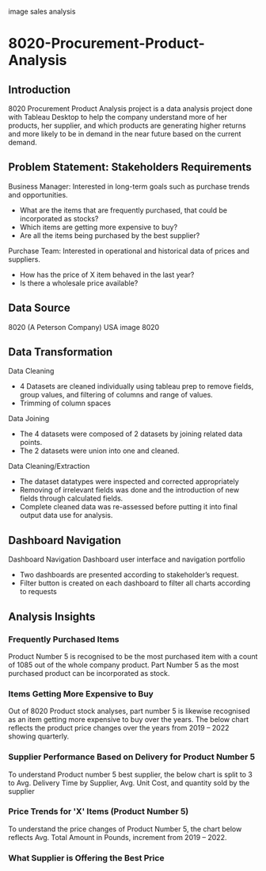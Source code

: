 image sales analysis

# 8020-Procurement-Product-Analysis

## Introduction 
8020 Procurement Product Analysis project is a data analysis project done with Tableau Desktop to help the company understand more of her products, her supplier, and which products are generating higher returns and more likely to be in demand in the near future based on the current demand.

## Problem Statement: Stakeholders Requirements

Business Manager: Interested in long-term goals such as purchase trends and opportunities.
- What are the items that are frequently purchased, that could be incorporated as stocks?
- Which items are getting more expensive to buy?
- Are all the items being purchased by the best supplier?

Purchase Team: Interested in operational and historical data of prices and suppliers.
- How has the price of X item behaved in the last year?
- Is there a wholesale price available?

## Data Source
8020 (A Peterson Company) USA image 8020

## Data Transformation
Data Cleaning
- 4 Datasets are cleaned individually using tableau prep to remove fields, group values, and filtering of columns and range of values.
- Trimming of column spaces

Data Joining
- The 4 datasets were composed of 2 datasets by joining related data points.
- The 2 datasets were union into one and cleaned.

Data Cleaning/Extraction
- The dataset datatypes were inspected and corrected appropriately
- Removing of irrelevant fields was done and the introduction of new fields through calculated fields.
- Complete cleaned data was re-assessed before putting it into final output data use for analysis.

## Dashboard Navigation
Dashboard Navigation
Dashboard user interface and navigation portfolio
- Two dashboards are presented according to stakeholder’s request.
- Filter button is created on each dashboard to filter all charts according to requests

## Analysis Insights
### Frequently Purchased Items
Product Number 5 is recognised to be the most purchased item with a count of 1085 out of the whole company product. Part Number 5 as the most purchased product can be incorporated as stock.

### Items Getting More Expensive to Buy
Out of 8020 Product stock analyses, part number 5 is likewise recognised as an item getting more expensive to buy over the years. The below chart reflects the product price changes over the years from 2019 – 2022 showing quarterly.

### Supplier Performance Based on Delivery for Product Number 5
To understand Product number 5 best supplier, the below chart is split to 3 to Avg. Delivery Time by Supplier, Avg. Unit Cost, and quantity sold by the supplier

### Price Trends for 'X' Items (Product Number 5)
To understand the price changes of Product Number 5, the chart below reflects Avg. Total Amount in Pounds, increment from 2019 – 2022.

### What Supplier is Offering the Best Price
